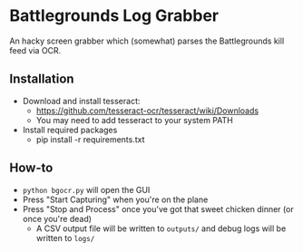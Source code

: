 # Battlegrounds Log Grabber
An hacky screen grabber which (somewhat) parses the Battlegrounds kill feed via OCR.
## Installation
* Download and install tesseract:
  * https://github.com/tesseract-ocr/tesseract/wiki/Downloads
  * You may need to add tesseract to your system PATH
* Install required packages
  * pip install -r requirements.txt

## How-to
* `python bgocr.py` will open the GUI
* Press "Start Capturing" when you're on the plane
* Press "Stop and Process" once you've got that sweet chicken dinner (or once you're dead)
  * A CSV output file will be written to `outputs/` and debug logs will be written to `logs/`

